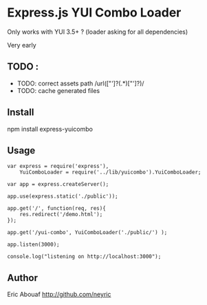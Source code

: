 # Express.js YUI Combo Loader

Only works with YUI 3.5+ ? (loader asking for all dependencies)

Very early

## TODO :


* TODO: correct assets path /url\([\"\']?(.*)[\"\']?\)/
* TODO: cache generated files

## Install

   npm install express-yuicombo

## Usage

    var express = require('express'), 
        YuiComboLoader = require('../lib/yuicombo').YuiComboLoader;
    
    var app = express.createServer();
    
    app.use(express.static('./public'));
    
    app.get('/', function(req, res){
        res.redirect('/demo.html');
    });
    
    app.get('/yui-combo', YuiComboLoader('./public/') );
    
    app.listen(3000);
    
    console.log("listening on http://localhost:3000");
    

## Author

Eric Abouaf 
http://github.com/neyric

